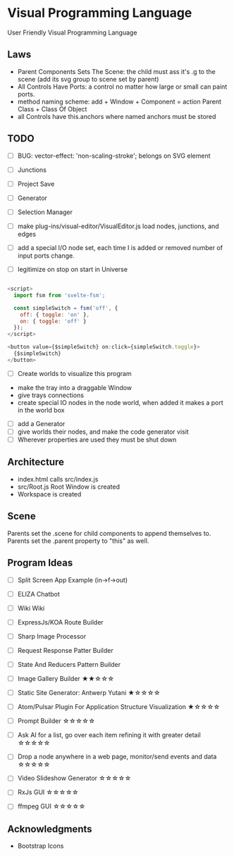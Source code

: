 # Visual Programming Language
User Friendly Visual Programming Language

## Laws
- Parent Components Sets The Scene: the child must ass it's .g to the scene (add its svg group to scene set by parent)
- All Controls Have Ports: a control no matter how large or small can paint ports.
- method naming scheme: add + Window + Component = action Parent Class + Class Of Object
- all Controls have this.anchors where named anchors must be stored

## TODO

- [ ] BUG: vector-effect: 'non-scaling-stroke'; belongs on SVG element
- [ ] Junctions
- [ ] Project Save
- [ ] Generator
- [ ] Selection Manager

- [ ] make plug-ins/visual-editor/VisualEditor.js load nodes, junctions, and edges
- [ ] add a special I/O node set, each time I is added or removed number of input ports change.
- [ ] legitimize on stop on start in Universe

```JavaScript

<script>
  import fsm from 'svelte-fsm';

  const simpleSwitch = fsm('off', {
    off: { toggle: 'on' },
    on: { toggle: 'off' }
  });
</script>

<button value={$simpleSwitch} on:click={simpleSwitch.toggle}>
  {$simpleSwitch}
</button>

```

- [ ] Create worlds to visualize this program

- make the tray into a draggable Window
- give trays connections
- create special IO nodes in the node world, when added it makes a port in the world box

- [ ] add a Generator
- [ ] give worlds their nodes, and make the code generator visit
- [ ] Wherever properties are used they must be shut down

## Architecture

  - index.html calls src/index.js
  - src/Root.js Root Window is created
  - Workspace is created

## Scene

  Parents set the .scene for child components to append themselves to.
  Parents set the .parent property to "this" as well.

## Program Ideas

- [ ] Split Screen App Example (in->f->out)
- [ ] ELIZA Chatbot
- [ ] Wiki Wiki
- [ ] ExpressJs/KOA Route Builder
- [ ] Sharp Image Processor
- [ ] Request Response Patter Builder
- [ ] State And Reducers Pattern Builder
- [ ] Image Gallery Builder ★★☆☆☆
- [ ] Static Site Generator: Antwerp Yutani ★☆☆☆☆
- [ ] Atom/Pulsar Plugin For Application Structure Visualization ★☆☆☆☆
- [ ] Prompt Builder ☆☆☆☆☆
- [ ] Ask AI for a list, go over each item refining it with greater detail ☆☆☆☆☆
- [ ] Drop a node anywhere in a web page, monitor/send events and data ☆☆☆☆☆
- [ ] Video Slideshow Generator ☆☆☆☆☆
- [ ] RxJs GUI ☆☆☆☆☆
- [ ] ffmpeg GUI ☆☆☆☆☆


## Acknowledgments

- Bootstrap Icons
